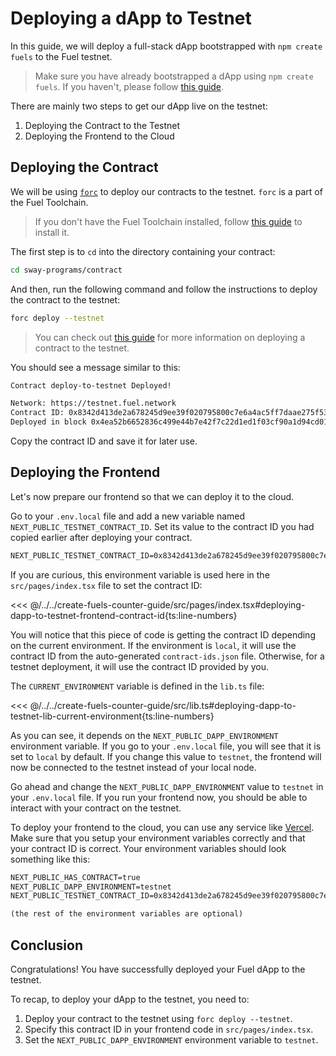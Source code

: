 # Deploying a dApp to Testnet

In this guide, we will deploy a full-stack dApp bootstrapped with `npm create fuels` to the Fuel testnet.

> Make sure you have already bootstrapped a dApp using `npm create fuels`. If you haven't, please follow [this guide](./index.md).

There are mainly two steps to get our dApp live on the testnet:

1. Deploying the Contract to the Testnet
2. Deploying the Frontend to the Cloud

## Deploying the Contract

We will be using [`forc`](https://docs.fuel.network/docs/forc/) to deploy our contracts to the testnet. `forc` is a part of the Fuel Toolchain.

> If you don't have the Fuel Toolchain installed, follow [this guide](https://docs.fuel.network/guides/installation/) to install it.

The first step is to `cd` into the directory containing your contract:

```sh
cd sway-programs/contract
```

And then, run the following command and follow the instructions to deploy the contract to the testnet:

```sh
forc deploy --testnet
```

> You can check out [this guide](https://docs.fuel.network/docs/intro/quickstart-contract/#deploy-to-testnet) for more information on deploying a contract to the testnet.

You should see a message similar to this:

```md
Contract deploy-to-testnet Deployed!

Network: https://testnet.fuel.network
Contract ID: 0x8342d413de2a678245d9ee39f020795800c7e6a4ac5ff7daae275f533dc05e08
Deployed in block 0x4ea52b6652836c499e44b7e42f7c22d1ed1f03cf90a1d94cd0113b9023dfa636
```

Copy the contract ID and save it for later use.

## Deploying the Frontend

Let's now prepare our frontend so that we can deploy it to the cloud.

Go to your `.env.local` file and add a new variable named `NEXT_PUBLIC_TESTNET_CONTRACT_ID`. Set its value to the contract ID you had copied earlier after deploying your contract.

```md
NEXT_PUBLIC_TESTNET_CONTRACT_ID=0x8342d413de2a678245d9ee39f020795800c7e6a4ac5ff7daae275f533dc05e08
```

If you are curious, this environment variable is used here in the `src/pages/index.tsx` file to set the contract ID:

<<< @/../../create-fuels-counter-guide/src/pages/index.tsx#deploying-dapp-to-testnet-frontend-contract-id{ts:line-numbers}

You will notice that this piece of code is getting the contract ID depending on the current environment. If the environment is `local`, it will use the contract ID from the auto-generated `contract-ids.json` file. Otherwise, for a testnet deployment, it will use the contract ID provided by you.

The `CURRENT_ENVIRONMENT` variable is defined in the `lib.ts` file:

<<< @/../../create-fuels-counter-guide/src/lib.ts#deploying-dapp-to-testnet-lib-current-environment{ts:line-numbers}

As you can see, it depends on the `NEXT_PUBLIC_DAPP_ENVIRONMENT` environment variable. If you go to your `.env.local` file, you will see that it is set to `local` by default. If you change this value to `testnet`, the frontend will now be connected to the testnet instead of your local node.

Go ahead and change the `NEXT_PUBLIC_DAPP_ENVIRONMENT` value to `testnet` in your `.env.local` file.
If you run your frontend now, you should be able to interact with your contract on the testnet.

To deploy your frontend to the cloud, you can use any service like [Vercel](https://vercel.com/). Make sure that you setup your environment variables correctly and that your contract ID is correct. Your environment variables should look something like this:

```md
NEXT_PUBLIC_HAS_CONTRACT=true
NEXT_PUBLIC_DAPP_ENVIRONMENT=testnet
NEXT_PUBLIC_TESTNET_CONTRACT_ID=0x8342d413de2a678245d9ee39f020795800c7e6a4ac5ff7daae275f533dc05e08

(the rest of the environment variables are optional)
```

## Conclusion

Congratulations! You have successfully deployed your Fuel dApp to the testnet.

To recap, to deploy your dApp to the testnet, you need to:

1. Deploy your contract to the testnet using `forc deploy --testnet`.
2. Specify this contract ID in your frontend code in `src/pages/index.tsx`.
3. Set the `NEXT_PUBLIC_DAPP_ENVIRONMENT` environment variable to `testnet`.

